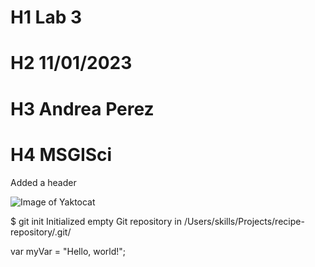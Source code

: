 # H1 Lab 3
# H2 11/01/2023
# H3 Andrea Perez
# H4 MSGISci

Added a header

![Image of Yaktocat](https://octodex.github.com/images/yaktocat.png)

$ git init
Initialized empty Git repository in /Users/skills/Projects/recipe-repository/.git/

var myVar = "Hello, world!";

